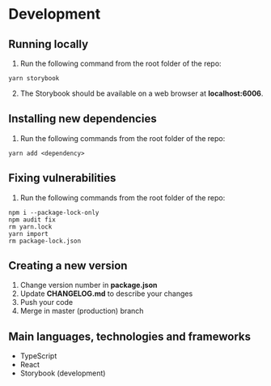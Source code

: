 # Development

## Running locally

1. Run the following command from the root folder of the repo:

```
yarn storybook
```

2. The Storybook should be available on a web browser at **localhost:6006**.

## Installing new dependencies

1. Run the following commands from the root folder of the repo:

```
yarn add <dependency>
```

## Fixing vulnerabilities

1. Run the following commands from the root folder of the repo:

```
npm i --package-lock-only
npm audit fix
rm yarn.lock
yarn import
rm package-lock.json
```

## Creating a new version

1. Change version number in **package.json**
2. Update **CHANGELOG.md** to describe your changes
3. Push your code
4. Merge in master (production) branch

## Main languages, technologies and frameworks

- TypeScript
- React
- Storybook (development)
